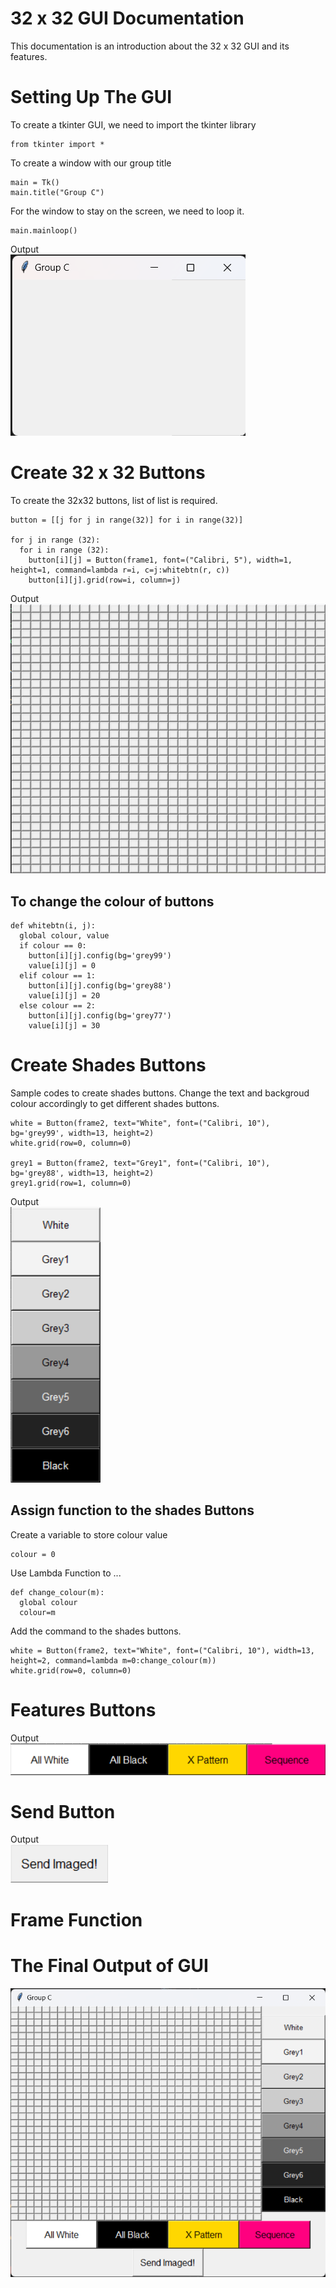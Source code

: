 # 32 x 32 GUI Documentation 
This documentation is an introduction about the 32 x 32 GUI and its features. 

# Setting Up The GUI
To create a tkinter GUI, we need to import the tkinter library 
```
from tkinter import *
```

To create a window with our group title  
```
main = Tk()
main.title("Group C")
```

For the window to stay on the screen, we need to loop it. 
```
main.mainloop()
```

Output <br>
![](images/window.png)

# Create 32 x 32 Buttons
To create the 32x32 buttons, list of list is required. 
```
button = [[j for j in range(32)] for i in range(32)]

for j in range (32):
  for i in range (32):
    button[i][j] = Button(frame1, font=("Calibri, 5"), width=1, height=1, command=lambda r=i, c=j:whitebtn(r, c))
    button[i][j].grid(row=i, column=j)
```
Output <br>
![](images/whitebtns.png)

## To change the colour of buttons 
```
def whitebtn(i, j):
  global colour, value
  if colour == 0:
    button[i][j].config(bg='grey99')
    value[i][j] = 0
  elif colour == 1: 
    button[i][j].config(bg='grey88')
    value[i][j] = 20
  else colour == 2:
    button[i][j].config(bg='grey77')
    value[i][j] = 30
```

# Create Shades Buttons
Sample codes to create shades buttons. Change the text and backgroud colour accordingly to get different shades buttons. 
```
white = Button(frame2, text="White", font=("Calibri, 10"), bg='grey99', width=13, height=2)
white.grid(row=0, column=0)

grey1 = Button(frame2, text="Grey1", font=("Calibri, 10"), bg='grey88', width=13, height=2)
grey1.grid(row=1, column=0)
```

Output <br>
![](images/colour%20btns.png)

## Assign function to the shades Buttons
Create a variable to store colour value 
```
colour = 0
```
Use Lambda Function to ...
```
def change_colour(m): 
  global colour
  colour=m 
```
Add the command to the shades buttons. 
```
white = Button(frame2, text="White", font=("Calibri, 10"), width=13, height=2, command=lambda m=0:change_colour(m))
white.grid(row=0, column=0)
```

# Features Buttons 

Output <br>
![](images/features%20btn.png)


# Send Button
Output <br>
![](images/send%20btn.png)

# Frame Function

# The Final Output of GUI 
![](images/32gui.png)